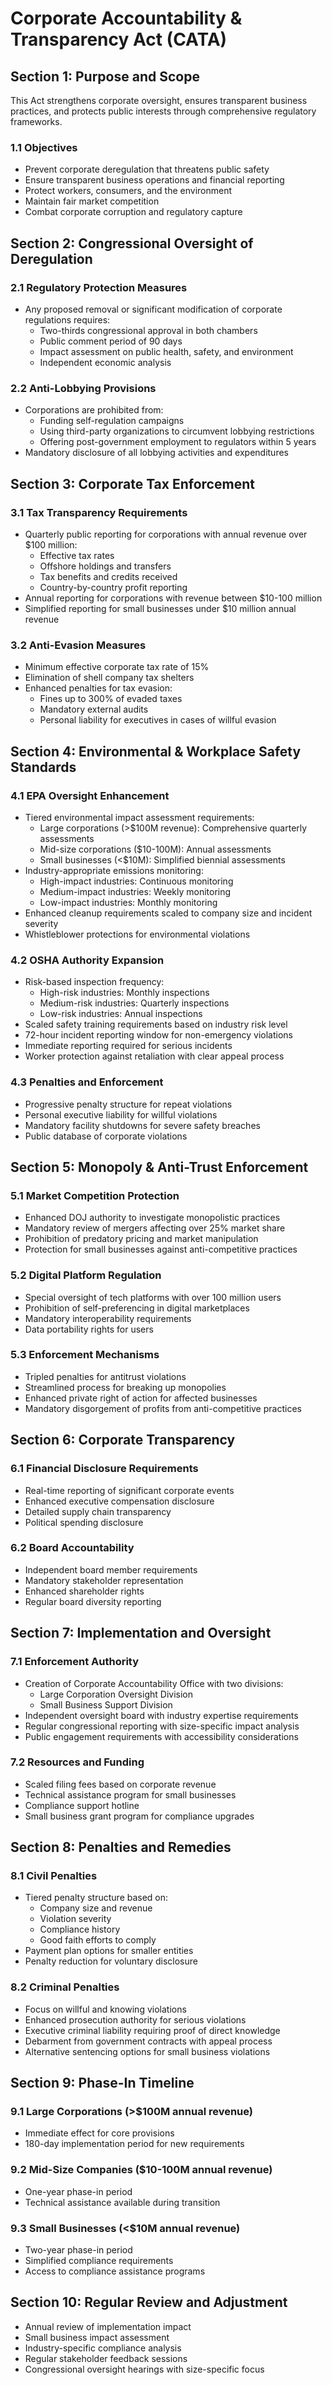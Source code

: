 # Corporate Accountability & Transparency Act (CATA)

## Section 1: Purpose and Scope

This Act strengthens corporate oversight, ensures transparent business practices, and protects public interests through comprehensive regulatory frameworks.

### 1.1 Objectives
- Prevent corporate deregulation that threatens public safety
- Ensure transparent business operations and financial reporting
- Protect workers, consumers, and the environment
- Maintain fair market competition
- Combat corporate corruption and regulatory capture

## Section 2: Congressional Oversight of Deregulation

### 2.1 Regulatory Protection Measures
- Any proposed removal or significant modification of corporate regulations requires:
  - Two-thirds congressional approval in both chambers
  - Public comment period of 90 days
  - Impact assessment on public health, safety, and environment
  - Independent economic analysis

### 2.2 Anti-Lobbying Provisions
- Corporations are prohibited from:
  - Funding self-regulation campaigns
  - Using third-party organizations to circumvent lobbying restrictions
  - Offering post-government employment to regulators within 5 years
- Mandatory disclosure of all lobbying activities and expenditures

## Section 3: Corporate Tax Enforcement

### 3.1 Tax Transparency Requirements
- Quarterly public reporting for corporations with annual revenue over $100 million:
  - Effective tax rates
  - Offshore holdings and transfers
  - Tax benefits and credits received
  - Country-by-country profit reporting
- Annual reporting for corporations with revenue between $10-100 million
- Simplified reporting for small businesses under $10 million annual revenue

### 3.2 Anti-Evasion Measures
- Minimum effective corporate tax rate of 15%
- Elimination of shell company tax shelters
- Enhanced penalties for tax evasion:
  - Fines up to 300% of evaded taxes
  - Mandatory external audits
  - Personal liability for executives in cases of willful evasion

## Section 4: Environmental & Workplace Safety Standards

### 4.1 EPA Oversight Enhancement
- Tiered environmental impact assessment requirements:
  - Large corporations (>$100M revenue): Comprehensive quarterly assessments
  - Mid-size corporations ($10-100M): Annual assessments
  - Small businesses (<$10M): Simplified biennial assessments
- Industry-appropriate emissions monitoring:
  - High-impact industries: Continuous monitoring
  - Medium-impact industries: Weekly monitoring
  - Low-impact industries: Monthly monitoring
- Enhanced cleanup requirements scaled to company size and incident severity
- Whistleblower protections for environmental violations

### 4.2 OSHA Authority Expansion
- Risk-based inspection frequency:
  - High-risk industries: Monthly inspections
  - Medium-risk industries: Quarterly inspections
  - Low-risk industries: Annual inspections
- Scaled safety training requirements based on industry risk level
- 72-hour incident reporting window for non-emergency violations
- Immediate reporting required for serious incidents
- Worker protection against retaliation with clear appeal process

### 4.3 Penalties and Enforcement
- Progressive penalty structure for repeat violations
- Personal executive liability for willful violations
- Mandatory facility shutdowns for severe safety breaches
- Public database of corporate violations

## Section 5: Monopoly & Anti-Trust Enforcement

### 5.1 Market Competition Protection
- Enhanced DOJ authority to investigate monopolistic practices
- Mandatory review of mergers affecting over 25% market share
- Prohibition of predatory pricing and market manipulation
- Protection for small businesses against anti-competitive practices

### 5.2 Digital Platform Regulation
- Special oversight of tech platforms with over 100 million users
- Prohibition of self-preferencing in digital marketplaces
- Mandatory interoperability requirements
- Data portability rights for users

### 5.3 Enforcement Mechanisms
- Tripled penalties for antitrust violations
- Streamlined process for breaking up monopolies
- Enhanced private right of action for affected businesses
- Mandatory disgorgement of profits from anti-competitive practices

## Section 6: Corporate Transparency

### 6.1 Financial Disclosure Requirements
- Real-time reporting of significant corporate events
- Enhanced executive compensation disclosure
- Detailed supply chain transparency
- Political spending disclosure

### 6.2 Board Accountability
- Independent board member requirements
- Mandatory stakeholder representation
- Enhanced shareholder rights
- Regular board diversity reporting

## Section 7: Implementation and Oversight

### 7.1 Enforcement Authority
- Creation of Corporate Accountability Office with two divisions:
  - Large Corporation Oversight Division
  - Small Business Support Division
- Independent oversight board with industry expertise requirements
- Regular congressional reporting with size-specific impact analysis
- Public engagement requirements with accessibility considerations

### 7.2 Resources and Funding
- Scaled filing fees based on corporate revenue
- Technical assistance program for small businesses
- Compliance support hotline
- Small business grant program for compliance upgrades

## Section 8: Penalties and Remedies

### 8.1 Civil Penalties
- Tiered penalty structure based on:
  - Company size and revenue
  - Violation severity
  - Compliance history
  - Good faith efforts to comply
- Payment plan options for smaller entities
- Penalty reduction for voluntary disclosure

### 8.2 Criminal Penalties
- Focus on willful and knowing violations
- Enhanced prosecution authority for serious violations
- Executive criminal liability requiring proof of direct knowledge
- Debarment from government contracts with appeal process
- Alternative sentencing options for small business violations

## Section 9: Phase-In Timeline

### 9.1 Large Corporations (>$100M annual revenue)
- Immediate effect for core provisions
- 180-day implementation period for new requirements

### 9.2 Mid-Size Companies ($10-100M annual revenue)
- One-year phase-in period
- Technical assistance available during transition

### 9.3 Small Businesses (<$10M annual revenue)
- Two-year phase-in period
- Simplified compliance requirements
- Access to compliance assistance programs

## Section 10: Regular Review and Adjustment

- Annual review of implementation impact
- Small business impact assessment
- Industry-specific compliance analysis
- Regular stakeholder feedback sessions
- Congressional oversight hearings with size-specific focus